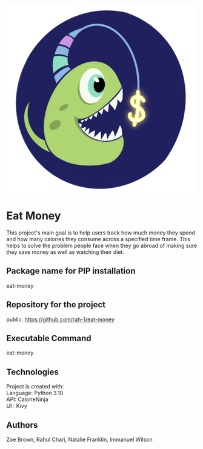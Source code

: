 ![Logo](eatmoneylogo.png)
# Eat Money

This project's main goal is to help users track how much money
they spend and how many calories they consume across a specified time frame.
This helps to solve the problem people face when they go abroad of making sure they save money as well as watching their diet.



## Package name for PIP installation
eat-money
## Repository for the project
public: https://github.com/rah-1/eat-money

## Executable Command
eat-money
## Technologies
Project is created with:  
Language: Python 3.10  
API: CalorieNinja  
UI : Kivy

## Authors
Zoe Brown, Rahul Chari, Natalie Franklin, Immanuel Wilson  
